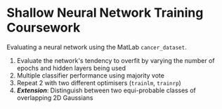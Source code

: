 # Shallow Neural Network Training Coursework

Evaluating a neural network using the MatLab `cancer_dataset`.

1. Evaluate the network's tendency to overfit by varying the number of epochs and hidden layers being used
2. Multiple classifier performance using majority vote
3. Repeat 2 with two different optimisers (`trainlm`, `trainrp`)
4. ***Extension***: Distinguish between two equi-probable classes of overlapping 2D Gaussians